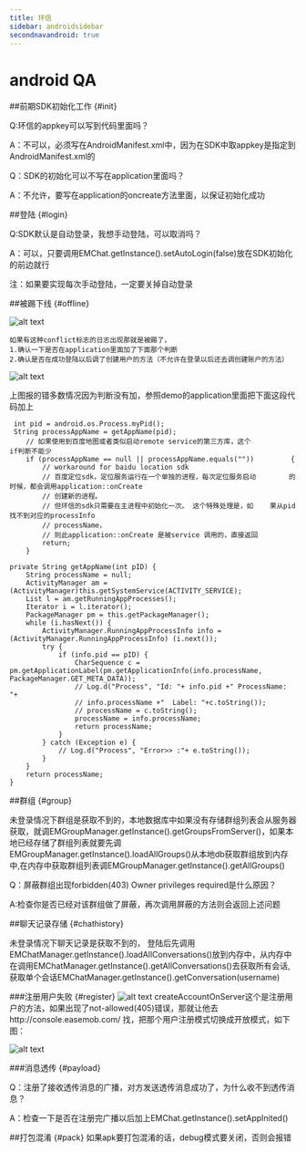 ```yaml
---
title: 环信
sidebar: androidsidebar
secondnavandroid: true
---
```

# android QA

##前期SDK初始化工作 {#init}

Q:环信的appkey可以写到代码里面吗？

A：不可以，必须写在AndroidManifest.xml中，因为在SDK中取appkey是指定到AndroidManifest.xml的

Q：SDK的初始化可以不写在application里面吗？

A：不允许，要写在application的oncreate方法里面，以保证初始化成功

##登陆 {#login}

Q:SDK默认是自动登录，我想手动登陆，可以取消吗？

A：可以，只要调用EMChat.getInstance().setAutoLogin(false)放在SDK初始化的前边就行

注：如果要实现每次手动登陆，一定要关掉自动登录


##被踢下线 {#offline}

   ![alt text](/conflict.jpg "Title")
   
    如果有这种conflict标志的日志出现那就是被踢了，
    1.确认一下是否在application里面加了下面那个判断
    2.确认是否在成功登陆以后调了创建用户的方法（不允许在登录以后还去调创建账户的方法）
    
   ![alt text](/judgeexception.jpg "Title")
   
上图报的错多数情况因为判断没有加，参照demo的application里面把下面这段代码加上

     int pid = android.os.Process.myPid();
     String processAppName = getAppName(pid);
        // 如果使用到百度地图或者类似启动remote service的第三方库，这个            if判断不能少
        if (processAppName == null || processAppName.equals(""))         {
            // workaround for baidu location sdk
            // 百度定位sdk，定位服务运行在一个单独的进程，每次定位服务启动        的时候，都会调用application::onCreate
            // 创建新的进程。
            // 但环信的sdk只需要在主进程中初始化一次。 这个特殊处理是，如    果从pid 找不到对应的processInfo
            // processName，
            // 则此application::onCreate 是被service 调用的，直接返回
            return;
        }

    private String getAppName(int pID) {
		String processName = null;
		ActivityManager am = (ActivityManager)this.getSystemService(ACTIVITY_SERVICE);
		List l = am.getRunningAppProcesses();
		Iterator i = l.iterator();
		PackageManager pm = this.getPackageManager();
		while (i.hasNext()) {
			ActivityManager.RunningAppProcessInfo info = (ActivityManager.RunningAppProcessInfo) (i.next());
			try {
				if (info.pid == pID) {
					CharSequence c = pm.getApplicationLabel(pm.getApplicationInfo(info.processName, PackageManager.GET_META_DATA));
					// Log.d("Process", "Id: "+ info.pid +" ProcessName: "+
					// info.processName +"  Label: "+c.toString());
					// processName = c.toString();
					processName = info.processName;
					return processName;
				}
			} catch (Exception e) {
				// Log.d("Process", "Error>> :"+ e.toString());
			}
		}
		return processName;
	}
	

##群组 {#group}

   未登录情况下群组是获取不到的，本地数据库中如果没有存储群组列表会从服务器获取，就调EMGroupManager.getInstance().getGroupsFromServer()，如果本地已经存储了群组列表就要先调EMGroupManager.getInstance().loadAllGroups()从本地db获取群组放到内存中,在内存中获取群组列表调EMGroupManager.getInstance().getAllGroups()
   
Q：屏蔽群组出现forbidden(403) Owner privileges required是什么原因？

A:检查你是否已经对该群组做了屏蔽，再次调用屏蔽的方法则会返回上述问题
	

##聊天记录存储 {#chathistory}

   未登录情况下聊天记录是获取不到的， 登陆后先调用            EMChatManager.getInstance().loadAllConversations()放到内存中，从内存中在调用EMChatManager.getInstance().getAllConversations()去获取所有会话,
    获取单个会话EMChatManager.getInstance().getConversation(username)

###注册用户失败 {#register}
![alt text](/registererror.jpg "Title")
createAccountOnServer这个是注册用户的方法，如果出现了not-allowed(405)错误，那就让他去http://console.easemob.com/ 找，把那个用户注册模式切换成开放模式，如下图：

![alt text](/1.jpg "Title")

###消息透传 {#payload}

Q：注册了接收透传消息的广播，对方发送透传消息成功了，为什么收不到透传消息？

A：检查一下是否在注册完广播以后加上EMChat.getInstance().setAppInited()

##打包混淆 {#pack}
     如果apk要打包混淆的话，debug模式要关闭，否则会报错

